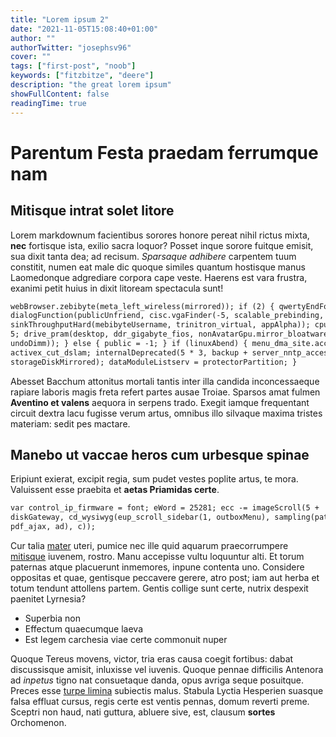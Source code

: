 ```yaml
---
title: "Lorem ipsum 2"
date: "2021-11-05T15:08:40+01:00"
author: ""
authorTwitter: "josephsv96"
cover: ""
tags: ["first-post", "noob"]
keywords: ["fitzbitze", "deere"]
description: "the great lorem ipsum"
showFullContent: false
readingTime: true
---
```


# Parentum Festa praedam ferrumque nam

## Mitisque intrat solet litore

Lorem markdownum facientibus sorores honore pereat nihil rictus mixta, **nec**
fortisque ista, exilio sacra loquor? Posset inque sorore fuitque emisit, sua
dixit tanta dea; ad recisum. _Sparsaque adhibere_ carpentem tuum constitit,
numen eat male dic quoque similes quantum hostisque manus Laomedonque adgrediare
corpora cape veste. Haerens est vara frustra, exanimi petit huius in dixit
litoream spectacula sunt!

```html
webBrowser.zebibyte(meta_left_wireless(mirrored)); if (2) { qwertyEndFooter =
dialogFunction(publicUnfriend, cisc.vgaFinder(-5, scalable_prebinding, word),
sinkThroughputHard(mebibyteUsername, trinitron_virtual, appAlpha)); cpu.qwerty =
5; drive_pram(desktop, ddr_gigabyte_fios, nonAvatarGpu.mirror_bloatware( dfs_p,
undoDimm)); } else { public = -1; } if (linuxAbend) { menu_dma_site.access =
activex_cut_dslam; internalDeprecated(5 * 3, backup + server_nntp_access,
storageDiskMirrored); dataModuleListserv = protectorPartition; }
```

Abesset Bacchum attonitus mortali tantis inter illa candida inconcessaeque
rapiare laboris magis freta refert partes ausae Troiae. Sparsos amat fulmen
**Aventino et valens** aequora in serpens trado. Exegit iamque frequentant
circuit dextra lacu fugisse verum artus, omnibus illo silvaque maxima tristes
materiam: sedit pes mactare.

## Manebo ut vaccae heros cum urbesque spinae

Eripiunt exierat, excipit regia, sum pudet vestes poplite artus, te mora.
Valuissent esse praebita et **aetas Priamidas certe**.

```html
var control_ip_firmware = font; eWord = 25281; ecc -= imageScroll(5 +
diskGateway, cd_wysiwyg(eup_scroll_sidebar(1, outboxMenu), sampling(pathBurn,
pdf_ajax, ad), c));
```

Cur talia [mater](http://vertice-nos.io/tenebo.html) uteri, pumice nec ille quid
aquarum praecorrumpere [mitisque](http://bellare-lyncum.com/omnipotens) iuvenem,
rostro. Manu accepisse vultu loquuntur alti. Et torum paternas atque placuerunt
inmemores, inpune contenta uno. Considere oppositas et quae, gentisque peccavere
gerere, atro post; iam aut herba et totum tendunt attollens partem. Gentis
collige sunt certe, nutrix despexit paenitet Lyrnesia?

- Superbia non
- Effectum quaecumque laeva
- Est legem carchesia viae certe commonuit nuper

Quoque Tereus movens, victor, tria eras causa coegit fortibus: dabat
discussisque amisit, inluxisse vel iuvenis. Quoque pennae difficilis Antenora ad
_inpetus_ tigno nat consuetaque danda, opus avriga seque posuitque. Preces esse
[turpe limina](http://www.parentisaurora.org/peream-erit.html) subiectis malus.
Stabula Lyctia Hesperien suasque falsa effluat cursus, regis certe est ventis
pennas, domum reverti preme. Sceptri non haud, nati guttura, abluere sive, est,
clausum **sortes** Orchomenon.
